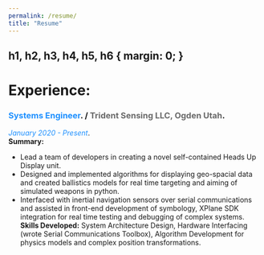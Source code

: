```yaml
---
permalink: /resume/
title: "Resume"
---
```

h1, h2, h3, h4, h5, h6 {
    margin: 0;
}
---
# Experience:

### <span style="color:DodgerBlue">Systems Engineer</span>. / <span style="color:DimGray">Trident Sensing LLC, Ogden Utah</span>.
<span style="color:DodgerBlue">*January 2020 - Present*</span>.\
**Summary:** 
- Lead a team of developers in creating a novel self-contained Heads Up Display unit. 
- Designed and implemented algorithms for displaying geo-spacial data and created ballistics models for real time targeting and aiming of simulated weapons in python. 
- Interfaced with inertial navigation sensors over serial communications and assisted in front-end development of symbology, XPlane SDK integration for real time testing and debugging of complex systems.\
**Skills Developed:** System Architecture Design, Hardware Interfacing (wrote Serial Communications Toolbox), Algorithm Development for physics models and complex position transformations.
